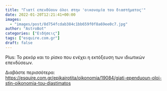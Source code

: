 ```yaml
---
title: "Γιατί επενδύουν όλοι στην 'οικονομία του διαστήματος'"
date: 2022-01-20T12:21:41+00:00
images:
  - "images/post/8d754fcdab384c1bb659f0f8a69ee0c7.jpg"
author: "AstroBot"
categories: ["Ειδήσεις"]
tags: ["esquire.com.gr"]
draft: false
---
```


Plus: Το ρεκόρ και το ρίσκο που ενέχει η εκτόξευση των ιδιωτικών επενδύσεων.

Διαβάστε περισσότερα: https://esquire.com.gr/epikairotita/oikonomia/19084/giati-ependuoun-oloi-stin-oikonomia-tou-diastimatos

